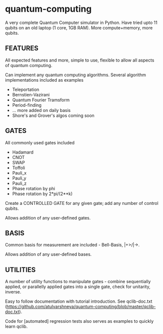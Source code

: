 # quantum-computing

A very complete Quantum Computer simulator in Python. Have tried upto 11 qubits on an old laptop (1 core, 1GB RAM). More compute+memory, more qubits.


FEATURES
-------------------
All expected features and more, simple to use, flexible to allow all aspects of quantum computing.

Can implement any quantum computing algorithms.
Several algorithm implementations included as examples
* Teleportation
* Bernstien-Vazirani
* Quantum Fourier Tramsform
* Period-finding
* ... more added on daily basis
* Shore's and Grover's algos coming soon


GATES
-------------------
All commonly used gates included 
* Hadamard
* CNOT
* SWAP
* Toffoli
* Pauli_x
* Pauli_y
* Pauli_z
* Phase rotation by phi
* Phase rotation by 2*pi/(2**k)

Create a CONTROLLED GATE for any given gate; add any number of control qubits.

Allows addition of any user-defined gates.

BASIS
-------------------
Common basis for measurement are included - Bell-Basis, |+>/|->.

Allows addition of any user-defined bases.

UTILITIES
-------------------
A number of utility functions to manipulate gates - combine sequentially applied, or parallelly applied gates into a single gate, check for unitarity, inverse.

Easy to follow documentation with tutorial introduction. See qclib-doc.txt (https://github.com/atulvarshneya/quantum-computing/blob/master/qclib-doc.txt).

Code for [automated] regression tests also serves as examples to quickly learn qclib.
